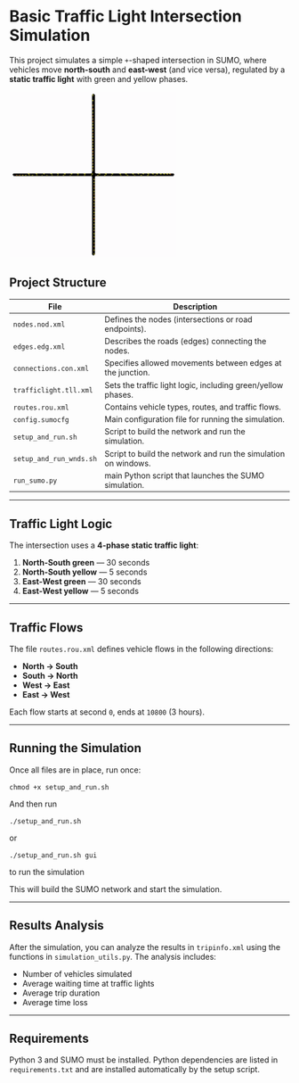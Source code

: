 # Basic Traffic Light Intersection Simulation

This project simulates a simple `+`-shaped intersection in SUMO, where vehicles move **north-south** and **east-west** (and vice versa), regulated by a **static traffic light** with green and yellow phases.

<img src="assets/simple_intersection.gif" width="300"/>

## Project Structure

| File                   | Description                                               |
|------------------------|-----------------------------------------------------------|
| `nodes.nod.xml`        | Defines the nodes (intersections or road endpoints).      |
| `edges.edg.xml`        | Describes the roads (edges) connecting the nodes.         |
| `connections.con.xml`  | Specifies allowed movements between edges at the junction.|
| `trafficlight.tll.xml` | Sets the traffic light logic, including green/yellow phases.|
| `routes.rou.xml`       | Contains vehicle types, routes, and traffic flows.        |
| `config.sumocfg`       | Main configuration file for running the simulation.       |
| `setup_and_run.sh`     | Script to build the network and run the simulation.    
| `setup_and_run_wnds.sh`| Script to build the network and run the simulation on windows.|
| `run_sumo.py`          | main Python script that launches the SUMO simulation.     |

---

## Traffic Light Logic

The intersection uses a **4-phase static traffic light**:

1. **North-South green** — 30 seconds  
2. **North-South yellow** — 5 seconds  
3. **East-West green** — 30 seconds  
4. **East-West yellow** — 5 seconds  

---

## Traffic Flows

The file `routes.rou.xml` defines vehicle flows in the following directions:

- **North → South**
- **South → North**
- **West → East**
- **East → West**

Each flow starts at second `0`, ends at `10800` (3 hours).

---

## Running the Simulation

Once all files are in place, run once:

```
chmod +x setup_and_run.sh
```

And then run
```
./setup_and_run.sh
```
or
```
./setup_and_run.sh gui
```
to run the simulation

This will build the SUMO network and start the simulation.

---

## Results Analysis

After the simulation, you can analyze the results in `tripinfo.xml` using the functions in `simulation_utils.py`. The analysis includes:

- Number of vehicles simulated
- Average waiting time at traffic lights
- Average trip duration
- Average time loss

---

## Requirements

Python 3 and SUMO must be installed. Python dependencies are listed in `requirements.txt` and are installed automatically by the setup script.
